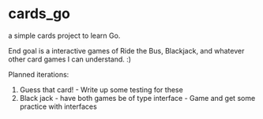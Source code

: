 # cards_go
a simple cards project to learn Go. 

End goal is a interactive games of Ride the Bus, Blackjack, and whatever other card games I can understand. :)

Planned iterations:
1) Guess that card! -  Write up some testing for these 
2) Black jack - have both games be of type interface - Game and get some practice with interfaces
